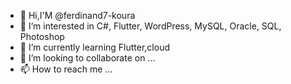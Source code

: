 - 👋 Hi,I'M @ferdinand7-koura
- 👀 I’m interested in C#, Flutter, WordPress, MySQL, Oracle, SQL, Photoshop
- 🌱 I’m currently learning Flutter,cloud
- 💞️ I’m looking to collaborate on ...
- 📫 How to reach me ...

<!---
ferdinand7-koura/ferdinand7-koura is a ✨ special ✨ repository because its `README.md` (this file) appears on your GitHub profile.
You can click the Preview link to take a look at your changes.
--->
